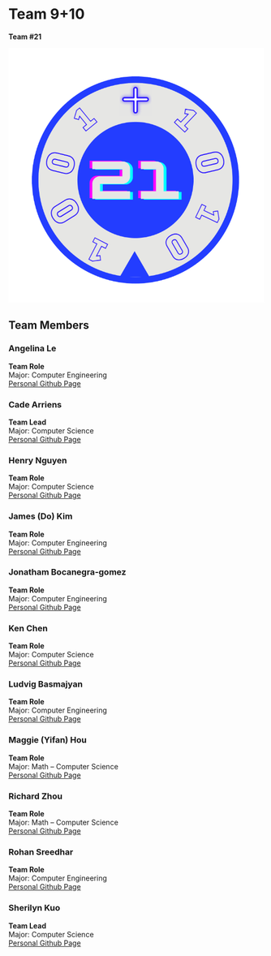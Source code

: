 # Team 9+10
**Team #21**

![Team 21 Logo](branding/CSE%20110%20Group%2021%20Logo.png)

## Team Members

### Angelina Le
**Team Role**  
Major: Computer Engineering  
[Personal Github Page](https://angelinale1104.github.io/CSE110_Lab_Week1/)

### Cade Arriens 
**Team Lead**  
Major: Computer Science  
[Personal Github Page](https://carriens.github.io/CSE-Lab-1/)

### Henry Nguyen 
**Team Role**  
Major: Computer Science  
[Personal Github Page](https://hgnguyenucsd.github.io/GitHub-Pages/)

### James (Do) Kim
**Team Role**  
Major: Computer Engineering  
[Personal Github Page](https://dwk002.github.io/CSE-110-Lab-1-Practice-/)

### Jonatham Bocanegra-gomez
**Team Role**  
Major: Computer Engineering  
[Personal Github Page](https://jonathanbocanegra.github.io/CSE_110/)

### Ken Chen
**Team Role**  
Major: Computer Science  
[Personal Github Page](https://kenchen1034.github.io/CSE110-Lab1/)

### Ludvig Basmajyan
**Team Role**  
Major: Computer Engineering  
[Personal Github Page](https://lba353.github.io/MarkdownAboutMe/)

### Maggie (Yifan) Hou
**Team Role**  
Major: Math – Computer Science  
[Personal Github Page](https://yexiu52937.github.io/cse110fa21/)

### Richard Zhou
**Team Role**  
Major: Math – Computer Science  
[Personal Github Page](https://rz281.github.io/Lab1CSE110/)

### Rohan Sreedhar
**Team Role**  
Major: Computer Engineering  
[Personal Github Page](https://rohansree.github.io/)

### Sherilyn Kuo
**Team Lead**  
Major: Computer Science  
[Personal Github Page](https://sherkuo.github.io/CSE-110-Sherilyn-Kuo/)
